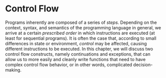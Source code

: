 # Control Flow

Programs inherently are composed of a series of _steps_. Depending on the context, syntax, and semantics of the programming language in general, we arrive at a certain _prescribed order_ in which instructions are executed (at least for sequential programs). It is often the case that, according to small differences in state or environment, _control_ may be affected, causing different instructions to be executed. In this chapter, we will discuss two control flow constructs, namely continuations and exceptions, that can allow us to more easily and cleanly write functions that need to have complex control flow behavior, or in other words, complicated decision-making.
